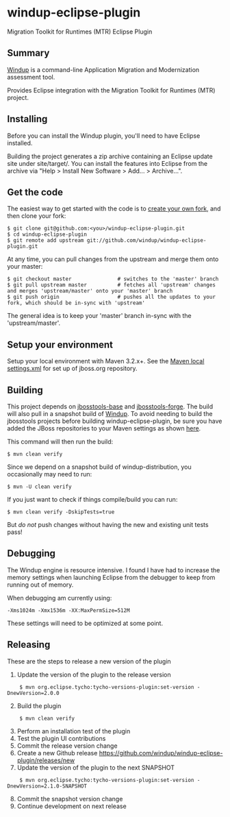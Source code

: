 windup-eclipse-plugin
=====================

Migration Toolkit for Runtimes (MTR) Eclipse Plugin

## Summary

[Windup](https://github.com/windup/windup) is a command-line Application Migration and Modernization assessment tool.

Provides Eclipse integration with the Migration Toolkit for Runtimes (MTR) project.

## Installing

Before you can install the Windup plugin, you'll need to have Eclipse installed.

Building the project generates a zip archive containing an Eclipse update site under site/target/. You can install the features into Eclipse from the archive via "Help > Install New Software > Add... > Archive...".


## Get the code

The easiest way to get started with the code is to [create your own fork](http://help.github.com/forking/), 
and then clone your fork:

    $ git clone git@github.com:<you>/windup-eclipse-plugin.git
    $ cd windup-eclipse-plugin
    $ git remote add upstream git://github.com/windup/windup-eclipse-plugin.git
	
At any time, you can pull changes from the upstream and merge them onto your master:

    $ git checkout master               # switches to the 'master' branch
    $ git pull upstream master          # fetches all 'upstream' changes and merges 'upstream/master' onto your 'master' branch
    $ git push origin                   # pushes all the updates to your fork, which should be in-sync with 'upstream'

The general idea is to keep your 'master' branch in-sync with the
'upstream/master'.

## Setup your environment

Setup your local environment with Maven 3.2.x+. See the [Maven local settings.xml](https://developer.jboss.org/wiki/MavenGettingStarted-Developers) for set up of jboss.org repository.

## Building

This project depends on [jbosstools-base](https://github.com/jbosstools/jbosstools-base) and [jbosstools-forge](https://github.com/jbosstools/jbosstools-forge). The build will also pull in a snapshot build of [Windup](https://github.com/windup/windup). To avoid needing to build the jbosstools projects before building windup-eclipse-plugin,
be sure you have added the JBoss repositories to your Maven settings as shown [here](https://raw.githubusercontent.com/windup/windup/master/build/settings.xml).

This command will then run the build:

    $ mvn clean verify

Since we depend on a snapshot build of windup-distribution, you occasionally may need to run:

    $ mvn -U clean verify

If you just want to check if things compile/build you can run:

    $ mvn clean verify -DskipTests=true

But *do not* push changes without having the new and existing unit tests pass!

## Debugging

The Windup engine is resource intensive.  I found I have had to increase the memory settings when
launching Eclipse from the debugger to keep from running out of memory.

When debugging am currently using:
	
    -Xms1024m -Xmx1536m -XX:MaxPermSize=512M

These settings will need to be optimized at some point.

## Releasing

These are the steps to release a new version of the plugin

1. Update the version of the plugin to the release version
```
    $ mvn org.eclipse.tycho:tycho-versions-plugin:set-version -DnewVersion=2.0.0
```
2. Build the plugin
```
    $ mvn clean verify
```
3. Perform an installation test of the plugin
4. Test the plugin UI contributions
5. Commit the release version change
6. Create a new Github release https://github.com/windup/windup-eclipse-plugin/releases/new
7. Update the version of the plugin to the next SNAPSHOT
```
    $ mvn org.eclipse.tycho:tycho-versions-plugin:set-version -DnewVersion=2.1.0-SNAPSHOT
```
8. Commit the snapshot version change
9. Continue development on next release
